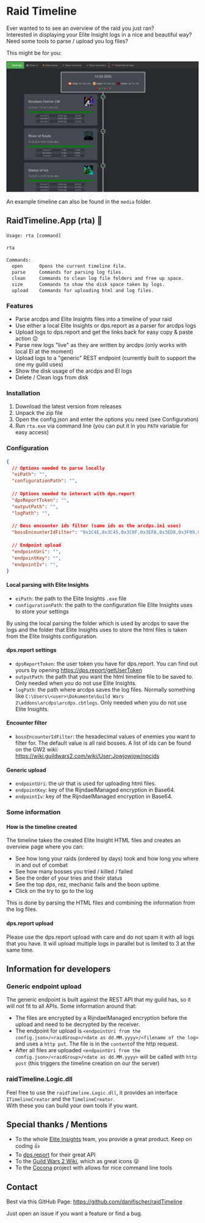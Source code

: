 # Raid Timeline

Ever wanted to to see an overview of the raid you just ran?  
Interested in displaying your Elite Insight logs in a nice and beautiful way?  
Need some tools to parse / upload you log files?

This might be for you:

![Preview](media/preview.png)

An example timeline can also be found in the `media` folder.

## RaidTimeline.App (rta) 🤖

```
Usage: rta [command]

rta

Commands:
  open      Opens the current timeline file.
  parse     Commands for parsing log files.
  clean     Commands to clean log file folders and free up space.
  size      Commands to show the disk space taken by logs.
  upload    Commands for uploading html and log files.
```

### Features

* Parse arcdps and Elite Insights files into a timeline of your raid
* Use either a local Elite Insights or dps.report as a parser for arcdps logs
* Upload logs to dps.report and get the links back for easy copy & paste action 😉
* Parse new logs "live" as they are written by arcdps (only works with local EI at the moment)
* Upload logs to a "generic" REST endpoint (currently built to support the one my guild uses)
* Show the disk usage of the arcdps and EI logs
* Delete / Clean logs from disk

### Installation

1. Download the latest version from releases
2. Unpack the zip file
3. Open the config.json and enter the options you need (see Configuration)
4. Run `rta.exe` via command line (you can put it in you `PATH` variable for easy access)

### Configuration

```json
{
  // Options needed to parse locally
  "eiPath": "",
  "configurationPath": "",
  
  // Options needed to interact with dps.report
  "dpsReportToken": "",
  "outputPath": "",
  "logPath": "",
  
  // Boss encounter ids filter (same ids as the arcdps.ini uses)
  "bossEncounterIdFilter": "0x3C4E,0x3C45,0x3C0F,0x3EFB,0x3ED8,0x3F09,0x3EFD,0x3EF3,0x3F71,0x3F6B,0x3F76,0x3F9E,0x432A,0x4314,0x4324,0x4302,0xABC6,0x5271,0x5261,0x5231,0x55CC,0x55F6,0x55F0,0x4BFA,0x4CEB,0x4C50,0x4D37,0x4D74",

  // Endpoint upload 
  "endpointUri": "",
  "endpointKey": "",
  "endpointIv": "",
}
```

#### Local parsing with Elite Insights

* `eiPath`: the path to the Elite Insights `.exe` file
* `configurationPath`: the path to the configuration file Elite Insights uses to store your settings

By using the local parsing the folder which is used by arcdps to save the logs and the folder that Elite 
Insights uses to store the html files is taken from the Elite Insights configuration.

#### dps.report settings

* `dpsReportToken`: the user token you have for dps.report. You can find out yours by opening https://dps.report/getUserToken
* `outputPath`: the path that you want the html timeline file to be saved to. Only needed when you do not use Elite Insights.
* `logPath`: the path where arcdps saves the log files. Normally something like `C:\Users\<user>\Dokumente\Guild Wars 2\addons\arcdps\arcdps.cbtlogs`. Only needed when you do not use Elite Insights.

#### Encounter filter

* `bossEncounterIdFilter`: the hexadecimal values of enemies you want to filter for. The default value is all raid bosses. A list of ids can be found on the GW2 wiki: https://wiki.guildwars2.com/wiki/User:Jowjowjow/npcids

#### Generic upload

* `endpointUri`: the uir that is used for uploading html files.
* `endpointKey`: key of the RijndaelManaged encryption in Base64.
* `endpointIv`: key of the RijndaelManaged encryption in Base64.

### Some information

#### How is the timeline created

The timeline takes the created Elite Insight HTML files and creates an overview page where you can:

* See how long your raids (ordered by days) took and how long you where in and out of combat
* See how many bosses you tried / killed / failed
* See the order of your tries and their status
* See the top dps, rez, mechanic fails and the boon uptime
* Click on the try to go to the log

This is done by parsing the HTML files and combining the information from the log files.

#### dps.report upload

Please use the dps.report upload with care and do not spam it with all logs that you have. 
It will upload multiple logs in parallel but is limited to 3 at the same time.

## Information for developers

### Generic endpoint upload

The generic endpoint is built against the REST API that my guild has, so it will not fit to all APIs.
Some information around that:

* The files are encrypted by a RijndaelManaged encryption before the upload and need to be decrypted by the receiver.
* The endpoint for upload is `<endpointUri from the config.json>/<raidGroup>/<date as dd.MM.yyyy>/<filename of the log>` and uses a `http put`. The file is in the `content`of the http request.
* After all files are uploaded  `<endpointUri from the config.json>/<raidGroup>/<date as dd.MM.yyyy>` will be called with `http post` (this triggers the timeline creation on our the server)

### raidTimeline.Logic.dll

Feel free to use the `raidTimeline.Logic.dll`, it provides an interface `ITimelineCreator` and the `TimelineCreator`.  
With these you can build your own tools if you want.

## Special thanks / Mentions

* To the whole [Elite Insights](https://github.com/baaron4/GW2-Elite-Insights-Parser) team, you provide a great product. Keep on coding 👍  
* To [dps.report](https://dps.report) for their great API  
* To the [Guild Wars 2 Wiki](https://wiki-de.guildwars2.com/wiki/Hauptseite), which as great icons 😜
* To the [Cocona](https://github.com/mayuki/Cocona) project with allows for nice command line tools

## Contact

Best via this GitHub Page: https://github.com/danifischer/raidTimeline

Just open an issue if you want a feature or find a bug.



